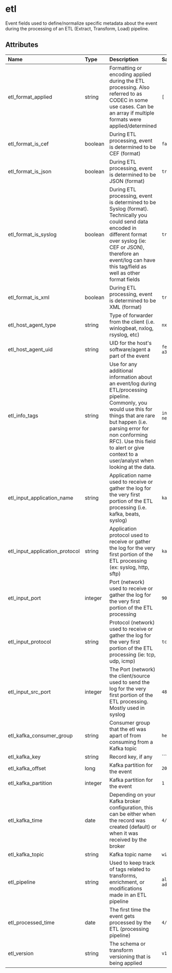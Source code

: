# etl

Event fields used to define/normalize specific metadata about the event during the processing of an ETL (Extract, Transform, Load) pipeline.

## Attributes

| Name | Type | Description | Sample Value |
|:---|:---|:---|:---|
 | etl_format_applied | string | Formatting or encoding applied during the ETL processing. Also referred to as CODEC in some use cases. Can be an array if multiple formats were applied/determined | ```[ "sylog", "json" ]``` |
 | etl_format_is_cef | boolean | During ETL processing, event is determined to be CEF (format) | ```false``` |
 | etl_format_is_json | boolean | During ETL processing, event is determined to be JSON (format) | ```true``` |
 | etl_format_is_syslog | boolean | During ETL processing, event is determined to be Syslog (format). Technically you could send data encoded in different format over syslog (ie: CEF or JSON), therefore an event/log can have this tag/field as well as other format fields | ```true``` |
 | etl_format_is_xml | boolean | During ETL processing, event is determined to be XML (format) | ```true``` |
 | etl_host_agent_type | string | Type of forwarder from the client (i.e. winlogbeat, nxlog, rsyslog, etc) | ```nxlog``` |
 | etl_host_agent_uid | string | UID for the host's software/agent a part of the event | ```fe4fb818-088f-4529-a343-b94baf057a53``` |
 | etl_info_tags | string | Use for any additional information about an event/log during ETL/processing pipeline. Commonly, you would use this for things that are rare but happen (i.e. parsing error for non conforming RFC). Use this field to alert or give context to a user/analyst when looking at the data. | ```inferred network_protocol as udp``` |
 | etl_input_application_name | string | Application name used to receive or gather the log for the very first portion of the ETL processing (i.e. kafka, beats, syslog) | ```kafka``` |
 | etl_input_application_protocol | string | Application protocol used to receive or gather the log for the very first portion of the ETL processing (ex: syslog, http, sftp) | ```kafka``` |
 | etl_input_port | integer | Port (network) used to receive or gather the log for the very first portion of the ETL processing | ```9092``` |
 | etl_input_protocol | string | Protocol (network) used to receive or gather the log for the very first portion of the ETL processing (ie: tcp, udp, icmp) | ```tcp``` |
 | etl_input_src_port | integer | The Port (network) the client/source used to send the log for the very first portion of the ETL processing. Mostly used in syslog | ```48231``` |
 | etl_kafka_consumer_group | string | Consumer group that the etl was apart of from consuming from a Kafka topic | ```helk_logstash``` |
 | etl_kafka_key | string | Record key, if any | `````` |
 | etl_kafka_offset | long | Kafka partition for the event | ```204802842``` |
 | etl_kafka_partition | integer | Kafka partition for the event | ```1``` |
 | etl_kafka_time | date | Depending on your Kafka broker configuration, this can be either when the record was created (default) or when it was received by the broker | ```4/11/2018 5:49:25``` |
 | etl_kafka_topic | string | Kafka topic name | ```winevent``` |
 | etl_pipeline | string | Used to keep track of tags related to transforms, enrichment, or modifications made in an ETL pipeline | ```all-add_processed_timestamp``` |
 | etl_processed_time | date | The first time the event gets processed by the ETL (processing pipeline) | ```4/11/2018 5:49:25``` |
 | etl_version | string | The schema or transform versioning that is being applied | ```v1.0.1``` |
